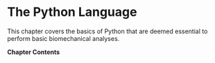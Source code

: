 # The Python Language

This chapter covers the basics of Python that are deemed essential to perform basic biomechanical analyses.

**Chapter Contents**

```{tableofcontents}
```
